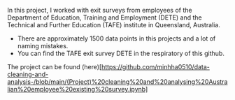 In this project, I worked with exit surveys from employees of the Department of Education, Training and Employment (DETE) and the Technical and Further Education (TAFE) institute in Queensland, Australia. 
- There are approximately 1500 data points in this projects and a lot of naming mistakes. 
- You can find the TAFE exit survey DETE in the respiratory of this github.

The project can be found (here)[https://github.com/minhha0510/data-cleaning-and-analysis-/blob/main/(Project)%20cleaning%20and%20analysing%20Australian%20employee%20existing%20survey.ipynb]
